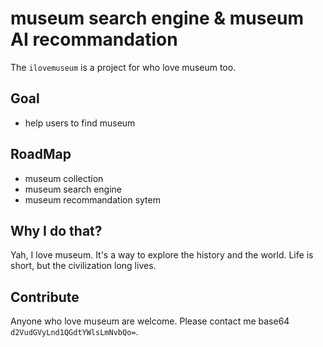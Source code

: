 # museum search engine & museum AI recommandation

The `ilovemuseum` is a project for who love museum too.


## Goal

 - help users to find  museum


## RoadMap

 - museum collection
 - museum search engine
 - museum recommandation sytem


 ## Why I do that?

 Yah, I love museum.
 It's a way to explore the history and the world.
 Life is short, but the civilization long lives.


 ## Contribute

 Anyone who love museum are welcome.
 Please contact me  base64 `d2VudGVyLnd1QGdtYWlsLmNvbQo=`.





